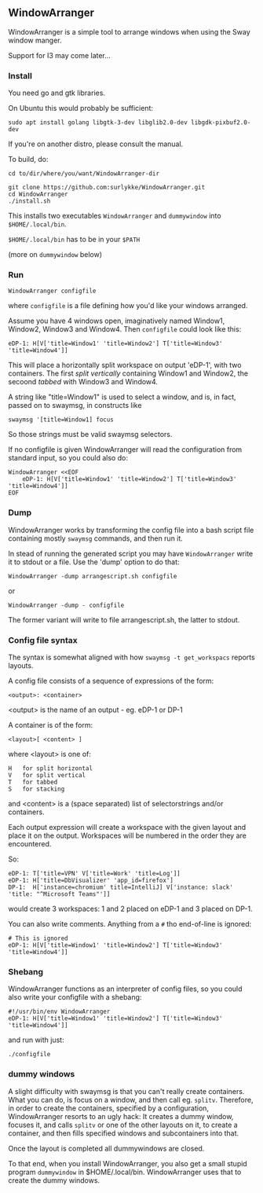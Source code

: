 ## WindowArranger

WindowArranger is a simple tool to arrange windows when using the Sway window manger.

Support for I3 may come later...

### Install

You need go and gtk libraries.

On Ubuntu this would probably be sufficient:

```
sudo apt install golang libgtk-3-dev libglib2.0-dev libgdk-pixbuf2.0-dev
```

If you're on another distro, please consult the manual.

To build, do:

```
cd to/dir/where/you/want/WindowArranger-dir

git clone https://github.com:surlykke/WindowArranger.git
cd WindowArranger
./install.sh
```

This installs two executables ```WindowArranger``` and ```dummywindow``` into ```$HOME/.local/bin```. 

```$HOME/.local/bin``` has to be in your ```$PATH```

(more on ```dummywindow``` below)

### Run

```
WindowArranger configfile
```

where `configfile` is a file defining how you'd like your windows arranged. 

Assume you have 4 windows open, imaginatively named Window1, Window2, Window3 and Window4. Then `configfile` could look like this:

```
eDP-1: H[V['title=Window1' 'title=Window2'] T['title=Window3' 'title=Window4']]
```

This will place a horizontally split workspace on output 'eDP-1', with two containers. The first _split vertically_ containing Window1 and Window2, the secoond _tabbed_ with Window3 and Window4.

A string like "title=Window1" is used to select a window, and is, in fact, passed on to swaymsg, in constructs like 

```
swaymsg '[title=Window1] focus
``` 

So those strings must be valid swaymsg selectors.

If no configfile is given WindowArranger will read the configuration from standard input, so you could also do:

```
WindowArranger <<EOF
    eDP-1: H[V['title=Window1' 'title=Window2'] T['title=Window3' 'title=Window4']]
EOF

```


### Dump

WindowArranger works by transforming the config file into a bash script file containing mostly ```swaymsg``` commands, and then run it.

In stead of running the generated script you may have `WindowArranger` write it to stdout or a file. Use the 'dump' option to do that:

```
WindowArranger -dump arrangescript.sh configfile
```

or

```
WindowArranger -dump - configfile
```

The former variant will write to file arrangescript.sh, the latter to stdout.

### Config file syntax

The syntax is somewhat aligned with how ```swaymsg -t get_workspacs``` reports layouts.

A config file consists of a sequence of expressions of the form:

```
<output>: <container>
```

&lt;output&gt; is the name of an output - eg. eDP-1 or DP-1

A container is of the form:
```
<layout>[ <content> ]
```
where &lt;layout&gt; is one of:
```
H   for split horizontal
V   for split vertical
T   for tabbed
S   for stacking
```

and &lt;content&gt; is a (space separated) list of selectorstrings and/or containers. 

Each output expression will create a workspace with the given layout and place it on the output. Workspaces will be numbered in the order they are encountered. 

So:

```
eDP-1: T['title=VPN' V['title=Work' 'title=Log']]
eDP-1: H['title=DbVisualizer' 'app_id=firefox']
DP-1:  H['instance=chromium' title=IntelliJ] V['instance: slack' 'title: "^Microsoft Teams"']]
```

would create 3 workspaces: 1 and 2 placed on eDP-1 and 3 placed on DP-1.

You can also write comments. Anything from a `#` tho end-of-line is ignored:

```
# This is ignored
eDP-1: H[V['title=Window1' 'title=Window2'] T['title=Window3' 'title=Window4']]
```


### Shebang

WindowArranger functions as an interpreter of config files, so you could also write your configfile with a shebang:

```
#!/usr/bin/env WindowArranger
eDP-1: H[V['title=Window1' 'title=Window2'] T['title=Window3' 'title=Window4']]
```

and run with just:

```
./configfile
```

### dummy windows

A slight difficulty with swaymsg is that you can't really create containers. What you can do, is focus on a window, and then call eg. `splitv`. Therefore, in order to create the containers, specified by a configuration, WindowArranger resorts to an ugly hack: It creates a dummy window, focuses it, and calls `splitv` or one of the other layouts on it, to create a container, and then fills specified windows and subcontainers into that.

Once the layout is completed all dummywindows are closed. 

To that end, when you install WindowArranger, you also get a small stupid program `dummywindow` in $HOME/.local/bin. WindowArranger uses that to create the dummy windows. 